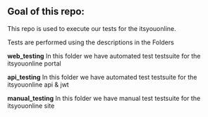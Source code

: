 
## Goal of this repo:
This repo is used to execute our tests for the itsyouonline.

Tests are performed using the descriptions in the Folders


**web_testing**
In this folder we have automated test testsuite for the itsyouonline portal

**api_testing**
In this folder we have automated test testsuite for the itsyouonline api & jwt

**manual_testing**
In this folder we have manual test testsuite for the itsyouonline site
